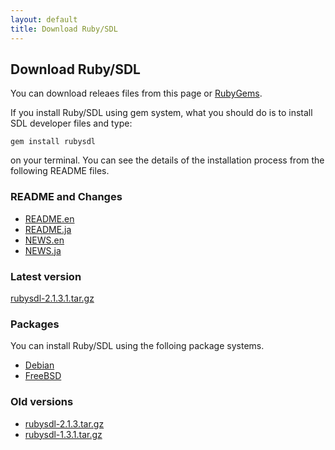 ```yaml
---
layout: default
title: Download Ruby/SDL
---
```

## Download Ruby/SDL

You can download releaes files from this page or
[RubyGems](https://rubygems.org/gems/rubysdl).

If you install Ruby/SDL using gem system, what you should do is to
install SDL developer files and type:

    gem install rubysdl

on your terminal. You can see the details of the installation process
from the following README files.

### README and Changes
- [README.en](https://raw2.github.com/ohai/rubysdl/master/README.en)
- [README.ja](https://raw2.github.com/ohai/rubysdl/master/README.ja)
- [NEWS.en](https://raw2.github.com/ohai/rubysdl/master/NEWS.en)
- [NEWS.ja](https://raw2.github.com/ohai/rubysdl/master/NEWS.ja)

### Latest version
[rubysdl-2.1.3.1.tar.gz](archives/rubysdl-2.1.3.1.tar.gz)

### Packages
You can install Ruby/SDL using the folloing package systems.

- [Debian](http://packages.debian.org/source/sid/ruby-sdl) 
- [FreeBSD](http://www.freshports.org/devel/ruby-sdl/)

### Old versions

- [rubysdl-2.1.3.tar.gz](archives/rubysdl-2.1.3.tar.gz)
- [rubysdl-1.3.1.tar.gz](archives/rubysdl-1.3.1.tar.gz)
